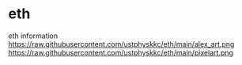 # eth
eth information
https://raw.githubusercontent.com/ustphyskkc/eth/main/alex_art.png
https://raw.githubusercontent.com/ustphyskkc/eth/main/pixelart.png
